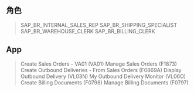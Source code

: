 ## 角色
> SAP_BR_INTERNAL_SALES_REP
> SAP_BR_SHIPPING_SPECIALIST
> SAP_BR_WAREHOUSE_CLERK
> SAP_BR_BILLING_CLERK
## App
> Create Sales Orders - VA01 (VA01)
> Manage Sales Orders (F1873)
> Create Outbound Deliveries - From Sales Orders (F0869A)
> Display Outbound Delivery (VL03N)
> My Outbound Delivery Monitor (VL06O)
> Create Billing Documents (F0798)
> Manage Billing Documents (F0797)